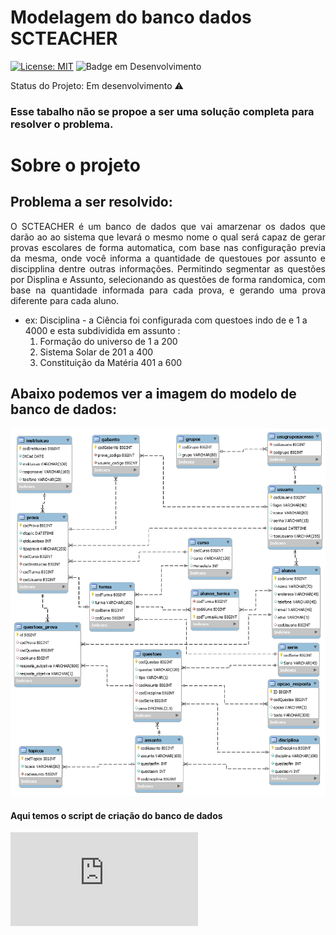 # Modelagem do banco dados SCTEACHER
[![License: MIT](https://img.shields.io/badge/License-MIT-yellow.svg)](https://github.com/jaimesilvads/ModelagemDio/blob/main/LICENSE)
![Badge em Desenvolvimento](https://img.shields.io/badge/MYSQL-DB-green)

Status do Projeto: Em desenvolvimento :warning:

### Esse tabalho não se propoe a ser uma solução completa para resolver o problema.

# Sobre o projeto
## Problema a ser resolvido:

<p align="justify">	O SCTEACHER é um banco de dados que vai amarzenar os dados que darão ao ao sistema que levará o mesmo nome o qual será capaz de gerar provas escolares de forma automatica, com base nas configuração previa da mesma, onde você informa a quantidade de questoues por assunto e discipplina dentre outras informações. Permitindo segmentar as questões por Displina e Assunto, selecionando as questões de forma randomica, com base na quantidade informada para cada prova, e gerando uma prova diferente para cada aluno.</p>

- ex: Disciplina - a Ciência foi configurada com questoes indo de e 1 a 4000 e esta subdividida em assunto :
	1. Formação do universo de 1 a 200
	2. Sistema Solar de  201 a 400
	3. Constituição da Matéria 401 a 600



## Abaixo podemos ver a imagem do modelo de banco de dados:

![](ModeloSCTeacher.png)

#### Aqui temos o script de criação do banco de dados 
![Script SQL](https://github.com/jaimesilvads/ModelagemDio/blob/main/ScriptCriacaoBancoSCTEACHER.sql)
